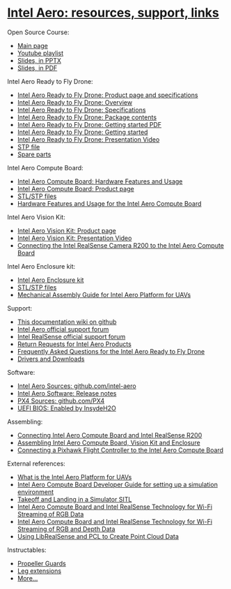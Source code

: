 # [Intel Aero: resources, support, links](#intel-aero-ressources-support-links)

Open Source Course:
* [Main page](https://github.com/guermonprez/intel-aero-documents/tree/master/course)
* [Youtube playlist](https://www.youtube.com/playlist?list=PLTQSXsG86pGfyZm5ac6-ZtQsEniUJIE9o)
* [Slides, in PPTX](https://github.com/guermonprez/intel-aero-documents/blob/master/course/pptx)
* [Slides, in PDF](https://github.com/guermonprez/intel-aero-documents/blob/master/course/pdf)

Intel Aero Ready to Fly Drone:
* [Intel Aero Ready to Fly Drone: Product page and specifications](https://software.intel.com/en-us/aero/drone-dev-kit)
* [Intel Aero Ready to Fly Drone: Overview](http://www.intel.com/content/www/us/en/support/boards-and-kits/intel-aero-kits/000023271.html)
* [Intel Aero Ready to Fly Drone: Specifications](http://www.intel.com/content/www/us/en/support/boards-and-kits/intel-aero-kits/000023271.html)
* [Intel Aero Ready to Fly Drone: Package contents](http://www.intel.com/content/www/us/en/support/boards-and-kits/intel-aero-kits/000023269.html)
* [Intel Aero Ready to Fly Drone: Getting started PDF](http://www.intel.com/content/dam/support/us/en/documents/boardsandkits/aero/intel-aero-rtf-drone-getting-started.pdf)
* [Intel Aero Ready to Fly Drone: Getting started](https://www.intel.com/content/www/us/en/support/drones/development-drones/000023270.html)
* [Intel Aero Ready to Fly Drone: Presentation Video](https://www.youtube.com/watch?v=22tXN2RRK7M)
* [STP file](https://github.com/guermonprez/intel-aero-documents/tree/master/mechanical_cad/rtf-frame)
* [Spare parts](http://us.yuneec.com/intelaerodroneparts)

Intel Aero Compute Board:
* [Intel Aero Compute Board: Hardware Features and Usage](https://www.intel.com/content/www/us/en/support/articles/000023602/drones/development-drones.html)
* [Intel Aero Compute Board: Product page](https://software.intel.com/en-us/aero/dev-kit)
* [STL/STP files](https://github.com/guermonprez/intel-aero-documents/tree/master/mechanical_cad/compute-board)
* [Hardware Features and Usage for the Intel Aero Compute Board](https://www.intel.com/content/www/us/en/support/drones/development-drones/000023602.html)

Intel Aero Vision Kit:
* [Intel Aero Vision Kit: Product page](https://software.intel.com/en-us/aero/vision-kit)
* [Intel Aero Vision Kit: Presentation Video](https://www.youtube.com/watch?v=B_ahdR4od2Q)
* [Connecting the Intel RealSense Camera R200 to the Intel Aero Compute Board](https://www.intel.com/content/www/us/en/support/boards-and-kits/000023235.html)

Intel Aero Enclosure kit:
* [Intel Aero Enclosure kit](https://software.intel.com/en-us/aero/enclosure)
* [STL/STP files](https://github.com/guermonprez/intel-aero-documents/tree/master/mechanical_cad/enclosure-kit)
* [Mechanical Assembly Guide for Intel Aero Platform for UAVs ](https://www.intel.com/content/www/us/en/support/boards-and-kits/000023057.html)

Support:
* [This documentation wiki on github](https://github.com/guermonprez/meta-intel-aero/wiki)
* [Intel Aero official support forum](https://communities.intel.com/community/tech/intel-aero)
* [Intel RealSense official support forum](https://communities.intel.com/community/tech/realsense)
* [Return Requests for Intel Aero Products](http://www.intel.com/content/www/us/en/support/boards-and-kits/intel-aero-kits/000023364.html)
* [Frequently Asked Questions for the Intel Aero Ready to Fly Drone](https://www.intel.com/content/www/us/en/support/drones/development-drones/000023469.html)
* [Drivers and Downloads](https://www.intel.com/content/www/us/en/support/drones/development-drones/intel-aero-products/intel-aero-compute-board.html)

Software:
* [Intel Aero Sources: github.com/intel-aero](https://github.com/intel-aero/meta-intel-aero)
* [Intel Aero Software: Release notes](https://github.com/guermonprez/meta-intel-aero/wiki/Software-Release-Notes
)
* [PX4 Sources: github.com/PX4](https://github.com/PX4/Firmware)
* [UEFI BIOS: Enabled by InsydeH2O](https://www.insyde.com/insydeh2o-intel-aero)

Assembling:
* [Connecting Intel Aero Compute Board and Intel RealSense R200](http://www.intel.com/content/www/us/en/support/boards-and-kits/000023235.html)
* [Assembling Intel Aero Compute Board, Vision Kit and Enclosure](http://www.intel.com/content/dam/support/us/en/documents/boardsandkits/aero/aero-platform-uavs-mechanical-assembly-guide.pdf)
* [Connecting a Pixhawk Flight Controller to the Intel Aero Compute Board](http://www.intel.com/content/dam/support/us/en/documents/boardsandkits/aero/apu-161110-pixhawk-flight-guide.pdf)

External references:
* [What is the Intel Aero Platform for UAVs](https://software.intel.com/en-us/articles/what-is-the-intel-aero-platform-for-uavs)
* [Intel Aero Compute Board Developer Guide for setting up a simulation environment](https://software.intel.com/en-us/articles/intel-aero-compute-board-developer-guide-for-setting-up-a-simulation-environment)
* [Takeoff and Landing in a Simulator SITL](https://software.intel.com/en-us/articles/takeoff-and-landing-in-a-simulator-sitl)
* [Intel Aero Compute Board and Intel RealSense Technology for Wi-Fi Streaming of RGB Data](https://software.intel.com/en-us/articles/intel-aero-compute-board-and-intel-realsense-technology-for-wi-fi-streaming-of-rgb-data)
* [Intel Aero Compute Board and Intel RealSense Technology for Wi-Fi Streaming of RGB and Depth Data](https://software.intel.com/en-us/articles/intel-aero-realsense-streaming-rgb-depth-data)
* [Using LibRealSense and PCL to Create Point Cloud Data](https://software.intel.com/en-us/articles/using-librealsense-and-pcl-to-create-point-cloud-data)

Instructables:
* [Propeller Guards](https://www.instructables.com/id/Intel-Aero-Drone-Adding-Propeller-Guards/)
* [Leg extensions](https://www.instructables.com/id/Intel-Aero-Drone-Adding-Leg-Extensions/)
* [More...](https://www.instructables.com/member/intel-aero/)
